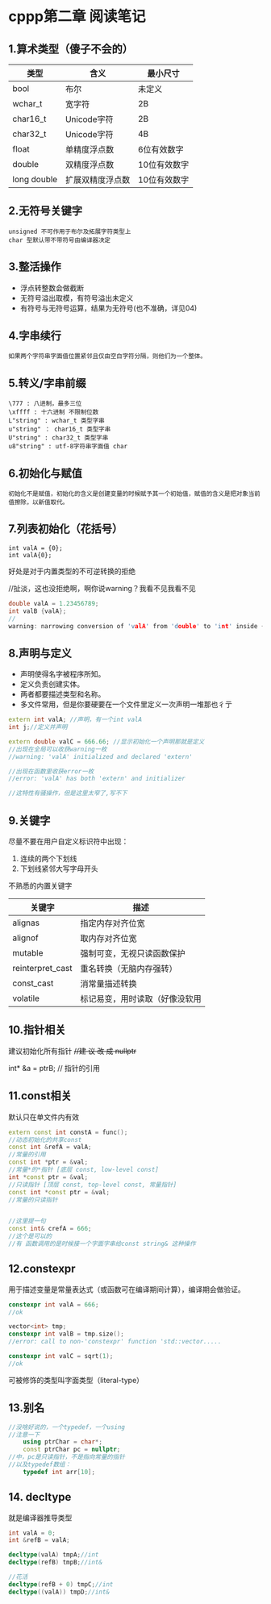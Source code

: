 # cppp第二章 阅读笔记

## 1.算术类型（傻子不会的）
 类型 | 含义 | 最小尺寸 
-|-|-
bool|布尔|未定义
wchar_t|宽字符|2B
char16_t|Unicode字符|2B
char32_t|Unicode字符|4B
float|单精度浮点数|6位有效数字
double|双精度浮点数|10位有效数字
long double|扩展双精度浮点数|10位有效数字

## 2.无符号关键字
    unsigned 不可作用于布尔及拓展字符类型上
    char 型默认带不带符号由编译器决定

## 3.整活操作
* 浮点转整数会做截断
* 无符号溢出取模，有符号溢出未定义
* 有符号与无符号运算，结果为无符号(也不准确，详见04)

## 4.字串续行
    如果两个字符串字面值位置紧邻且仅由空白字符分隔，则他们为一个整体。

## 5.转义/字串前缀
    \777 : 八进制，最多三位
    \xffff : 十六进制 不限制位数
    L"string" : wchar_t 类型字串
    u"string" ： char16_t 类型字串
    U"string" : char32_t 类型字串
    u8"string" : utf-8字符串字面值 char

## 6.初始化与赋值
    初始化不是赋值，初始化的含义是创建变量的时候赋予其一个初始值，赋值的含义是把对象当前值擦除，以新值取代。 

## 7.列表初始化（花括号）
```
int valA = {0};
int valA{0};
```
好处是对于内置类型的不可逆转换的拒绝

//扯淡，这也没拒绝啊，啊你说warning？我看不见我看不见
``` cpp
double valA = 1.23456789;
int valB {valA};
//
warning: narrowing conversion of 'valA' from 'double' to 'int' inside { } [-Wnarrowing]|
```
## 8.声明与定义
* 声明使得名字被程序所知。
* 定义负责创建实体。
* 两者都要描述类型和名称。
* 多文件常用，但是你要硬要在一个文件里定义一次声明一堆那也彳亍

``` cpp
extern int valA; //声明，有一个int valA
int j;//定义并声明

extern double valC = 666.66; //显示初始化一个声明那就是定义
//出现在全局可以收获warning一枚
//warning: 'valA' initialized and declared 'extern'

//出现在函数里收获error一枚
//error: 'valA' has both 'extern' and initializer

//这特性有骚操作，但是这里太窄了,写不下
```

## 9.关键字
尽量不要在用户自定义标识符中出现：
1. 连续的两个下划线
2. 下划线紧邻大写字母开头

不熟悉的内置关键字

关键字 | 描述
-|-
alignas|指定内存对齐位宽
alignof|取内存对齐位宽
mutable|强制可变，无视只读函数保护
reinterpret_cast|重名转换（无脑内存强转）
const_cast|消常量描述转换
volatile|标记易变，用时读取（好像没软用


## 10.指针相关
建议初始化所有指针
<s>//建 议 改 成 nullptr</s>

 int* &a = ptrB; // 指针的引用

 ## 11.const相关
默认只在单文件内有效

``` cpp
extern const int constA = func();
//动态初始化的共享const
const int &refA = valA;
//常量的引用
const int *ptr = &val;
//常量*的*指针 [底层 const, low-level const]
int *const ptr = &val;
//只读指针 [顶层 const, top-level const, 常量指针]
const int *const ptr = &val;
//常量的只读指针


//这里提一句
const int& crefA = 666;
//这个是可以的
//有 函数调用的是时候接一个字面字串给const string& 这种操作
```

## 12.constexpr
用于描述变量是常量表达式（或函数可在编译期间计算），编译期会做验证。

``` cpp
constexpr int valA = 666;
//ok

vector<int> tmp;
constexpr int valB = tmp.size();
//error: call to non-'constexpr' function 'std::vector.....

constexpr int valC = sqrt(1);
//ok

```

可被修饰的类型叫字面类型（literal-type）

## 13.别名

``` cpp
//没啥好说的，一个typedef，一个using
//注意一下
    using ptrChar = char*;
    const ptrChar pc = nullptr;
//中，pc是只读指针，不是指向常量的指针
//以及typedef数组：
    typedef int arr[10];
```

## 14. decltype
就是编译器推导类型
``` cpp
int valA = 0;
int &refB = valA;

decltype(valA) tmpA;//int
decltype(refB) tmpB;//int&

//花活
decltype(refB + 0) tmpC;//int
decltype((valA)) tmpD;//int&

```

